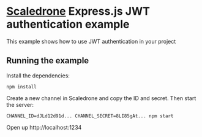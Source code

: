 # [Scaledrone](https://www.scaledrone.com/) Express.js JWT authentication example

This example shows how to use JWT authentication in your project

## Running the example

Install the dependencies:
```
npm install
```

Create a new channel in Scaledrone and copy the ID and secret. Then start the server:
```
CHANNEL_ID=dJLd12d91d... CHANNEL_SECRET=8LI85gAt... npm start
```

Open up http://localhost:1234
